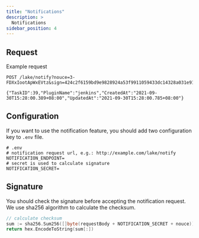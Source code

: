 ```yaml
---
title: "Notifications"
description: >
  Notifications
sidebar_position: 4
---
```


## Request
Example request
```
POST /lake/notify?nouce=3-FDXxIootApWxEVtz&sign=424c2f6159bd9e9828924a53f9911059433dc14328a031e91f9802f062b495d5

{"TaskID":39,"PluginName":"jenkins","CreatedAt":"2021-09-30T15:28:00.389+08:00","UpdatedAt":"2021-09-30T15:28:00.785+08:00"}
```

## Configuration
If you want to use the notification feature, you should add two configuration key to `.env` file.
```shell
# .env
# notification request url, e.g.: http://example.com/lake/notify
NOTIFICATION_ENDPOINT=
# secret is used to calculate signature
NOTIFICATION_SECRET=
```

## Signature
You should check the signature before accepting the notification request. We use sha256 algorithm to calculate the checksum.
```go
// calculate checksum
sum := sha256.Sum256([]byte(requestBody + NOTIFICATION_SECRET + nouce))
return hex.EncodeToString(sum[:])
```
